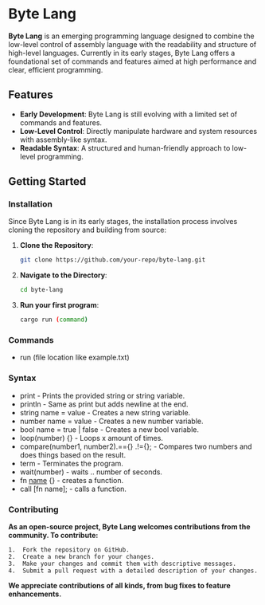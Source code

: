 # Byte Lang

**Byte Lang** is an emerging programming language designed to combine the low-level control of assembly language with the readability and structure of high-level languages. Currently in its early stages, Byte Lang offers a foundational set of commands and features aimed at high performance and clear, efficient programming.

## Features

- **Early Development**: Byte Lang is still evolving with a limited set of commands and features.
- **Low-Level Control**: Directly manipulate hardware and system resources with assembly-like syntax.
- **Readable Syntax**: A structured and human-friendly approach to low-level programming.

## Getting Started

### Installation

Since Byte Lang is in its early stages, the installation process involves cloning the repository and building from source:

1. **Clone the Repository**:
   ```bash
   git clone https://github.com/your-repo/byte-lang.git
   ```

2. **Navigate to the Directory**:
   ```bash
   cd byte-lang
   ```

3. **Run your first program**:
   ```bash
   cargo run (command)
   ```

### Commands
* run (file location like example.txt)

### Syntax
* print - Prints the provided string or string variable.
* println - Same as print but adds newline at the end.
* string name = value - Creates a new string variable.
* number name = value - Creates a new number variable.
* bool name = true | false - Creates a new bool variable.
* loop(number) {} - Loops x amount of times.
* compare(number1, number2).=={} .!={}; - Compares two numbers and does things based on the result.
* term - Terminates the program.
* wait(number) - waits .. number of seconds.
* fn [name]() {} - creates a function.
* call [fn name]; - calls a function.

### Contributing
**As an open-source project, Byte Lang welcomes contributions from the community. To contribute:**

	1.	Fork the repository on GitHub.
	2.	Create a new branch for your changes.
	3.	Make your changes and commit them with descriptive messages.
	4.	Submit a pull request with a detailed description of your changes.

**We appreciate contributions of all kinds, from bug fixes to feature enhancements.**
